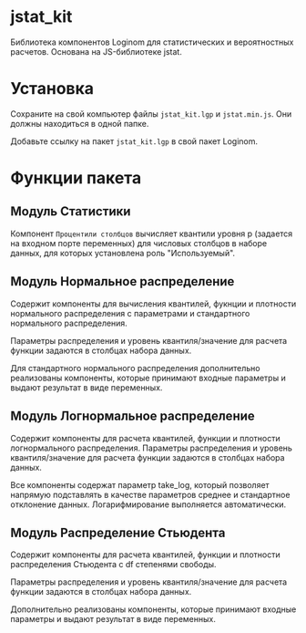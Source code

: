 # jstat_kit

Библиотека компонентов Loginom для статистических и вероятностных расчетов. Основана на JS-библиотеке jstat.

# Установка
Сохраните на свой компьютер файлы `jstat_kit.lgp` и `jstat.min.js`. Они должны находиться в одной папке.

Добавьте ссылку на пакет `jstat_kit.lgp` в свой пакет Loginom.


# Функции пакета

## Модуль Статистики

Компонент `Процентили столбцов` вычисляет квантили уровня p (задается на входном порте переменных) для числовых столбцов в наборе данных, для которых установлена роль "Используемый".

## Модуль Нормальное распределение

Содержит компоненты для вычисления квантилей, фукнции и плотности нормального распределения с параметрами и стандартного нормального распределения.

Параметры распределения и уровень квантиля/значение для расчета функции задаются в столбцах набора данных.

Для стандартного нормального распределения дополнительно реализованы компоненты, которые принимают входные параметры и выдают результат в виде переменных.


## Модуль Логнормальное распределение

Содержит компоненты для расчета квантилей, функции и плотности логнормального распределения. 
Параметры распределения и уровень квантиля/значение для расчета функции задаются в столбцах набора данных.

Все компоненты содержат параметр take_log, который позволяет напрямую подставлять в качестве параметров среднее и стандартное отклонение данных. Логарифмирование выполняется автоматически.

## Модуль Распределение Стьюдента

Содержит компоненты для расчета квантилей, функции и плотности распределения Стьюдента с df степенями свободы. 

Параметры распределения и уровень квантиля/значение для расчета функции задаются в столбцах набора данных.

Дополнительно реализованы компоненты, которые принимают входные параметры и выдают результат в виде переменных.

